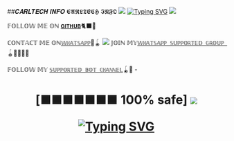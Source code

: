 ##𝑪𝑨𝑹𝑳𝑻𝑬𝑪𝑯 𝑰𝑵𝑭𝑶
  𝕮𝕬𝕽𝕷𝕿𝕰𝕮𝕳 𝕴𝕹𝕱𝕺 
<a><img src='https://i.imgur.com/LyHic3i.gif'/></a>
[![Typing SVG](https://readme-typing-svg.herokuapp.com?font=Rockstar-ExtraBold&color=blue&lines=CONTACT+CARL+WILLIAM)](https://git.io/typing-svg)
<a><img src='https://i.imgur.com/LyHic3i.gif'/></a>

  𝔽𝕆𝕃𝕃𝕆𝕎 𝕄𝔼 𝕆ℕ [`𝐆𝐈𝐓𝐇𝐔𝐁`](https://github.com/Carl165)🐈‍⬛🌟
  
ℂ𝕆ℕ𝕋𝔸ℂ𝕋 𝕄𝔼 𝕆ℕ[`𝕎ℍ𝔸𝕋𝕊𝔸ℙℙ`](https://wa.link/c9qf2z)🥷🪀
<a><img src='https://i.imgur.com/LyHic3i.gif'/></a>
𝕁𝕆𝕀ℕ 𝕄𝕐[`𝕎ℍ𝔸𝕋𝕊𝔸ℙℙ 𝕊𝕌ℙℙ𝕆ℝ𝕋𝔼𝔻 𝔾ℝ𝕆𝕌ℙ `](https://chat.whatsapp.com/LgBAp1KjbCBHsgZMKi46aO)🪀🧑‍🧑‍🧒‍🧒

𝔽𝕆𝕃𝕃𝕆𝕎 𝕄𝕐 [`𝕊𝕌ℙℙ𝕆ℝ𝕋𝔼𝔻 𝔹𝕆𝕋 ℂℍ𝔸ℕℕ𝔼𝕃`](https://whatsapp.com/channel/0029Vak0genJ93wQXq3q6X3h)🪀🥏
-<h1 align="center"> [■■■■■■■ 100% safe]
<a><img src='https://i.imgur.com/LyHic3i.gif'/></a>


[![Typing SVG](https://readme-typing-svg.herokuapp.com?font=Rockstar-ExtraBold&color=blue&lines=𝕻𝕽𝕺𝕲𝕽𝕬𝕸𝕸𝕰𝕯+𝕭𝖄+𝕬+𝕲𝕰𝕹𝖅+🏴󠁵󠁳󠁴󠁸󠁿)](https://git.io/typing-svg)
